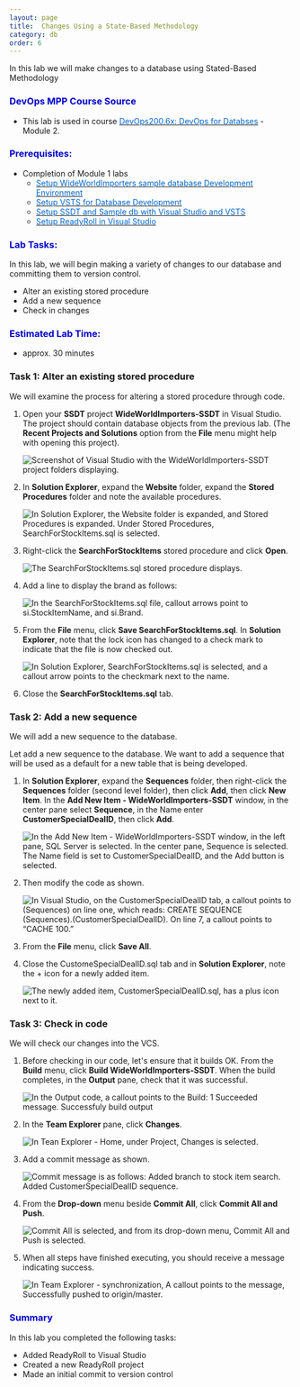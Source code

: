 ```yaml
---
layout: page
title:  Changes Using a State-Based Methodology
category: db
order: 6
---
```



In this lab we will make changes to a database using Stated-Based Methodology

<h3><span style="color: #0000CD;">DevOps MPP Course Source </span></h3>

- This lab is used in course <a href="https://www.edx.org/course/devops-databases-microsoft-devops200-6x-0" target="_blank"><span style="color: #0066cc;" color="#0066cc">DevOps200.6x: DevOps for Databses</span></a> - Module 2.


<h3><span style="color: #0000CD;">Prerequisites:</span></h3>

-  Completion of Module 1 labs
    - <a href="http://microsoft.github.io/PartsUnlimited/db/200.6x-Database-SetupWWIsampledb.html" target="_blank"><span style="color: #0066cc;" color="#0066cc">Setup WideWorldImporters sample database Development Environment </span></a>
    - <a href="http://microsoft.github.io/PartsUnlimited/db/200.6x-Database-SetupVSTS.html" target="_blank"><span style="color: #0066cc;" color="#0066cc">Setup VSTS for Database Development  </span></a>
    - <a href="http://microsoft.github.io/PartsUnlimited/db/200.6x-Database-SetupSSDTanddbwithVSandVSTS.html" target="_blank"><span style="color: #0066cc;" color="#0066cc">Setup SSDT and Sample db with Visual Studio and VSTS </span></a>
    - <a href="http://microsoft.github.io/PartsUnlimited/db/200.6x-Database-SetupReadyRollinVS.html" target="_blank"><span style="color: #0066cc;" color="#0066cc">Setup ReadyRoll in Visual Studio  </span></a>



<h3><span style="color: #0000CD;">Lab Tasks: </span></h3>

In this lab, we will begin making a variety of changes to our database and committing them to version control.

- Alter an existing stored procedure
- Add a new sequence
- Check in changes



<h3><span style="color: #0000CD;">Estimated Lab Time:</span></h3>

- approx. 30 minutes  




### Task 1: Alter an existing stored procedure

We will examine the process for altering a stored procedure through code.


1. Open your **SSDT** project **WideWorldImporters-SSDT** in Visual Studio. The project should contain database objects from the previous lab. (The **Recent Projects and Solutions** option from the **File** menu might help with opening this project).

    ![Screenshot of Visual Studio with the WideWorldImporters-SSDT project folders displaying.](../assets/statebasedchanges-jan2018\Lab2.1_Image1.jpg)

2. In **Solution Explorer**, expand the **Website** folder, expand the **Stored Procedures** folder and note the available procedures.

    ![In Solution Explorer, the Website folder is expanded, and Stored Procedures is expanded. Under Stored Procedures, SearchForStockItems.sql is selected.](../assets/statebasedchanges-jan2018\Lab2.1_Image2.jpg)

3. Right-click the  **SearchForStockItems** stored procedure and click **Open**.

    ![The SearchForStockItems.sql stored procedure displays.](../assets/statebasedchanges-jan2018\Lab2.1_Image3.jpg)

4. Add a line to display the brand as follows:

    ![In the SearchForStockItems.sql file, callout arrows point to si.StockItemName, and si.Brand.](../assets/statebasedchanges-jan2018\Lab2.1_Image4.jpg)

5. From the **File** menu, click **Save SearchForStockItems.sql**. In **Solution Explorer**, note that the lock icon has changed to a check mark to indicate that the file is now checked out.

    ![In Solution Explorer, SearchForStockItems.sql is selected, and a callout arrow points to the checkmark next to the name.](../assets/statebasedchanges-jan2018\ab2.1_Image5.jpg)

6. Close the **SearchForStockItems.sql** tab.


### Task 2: Add a new sequence

We will add a new sequence to the database.

Let add a new sequence to the database. We want to add a sequence that will be used as a default for a new table that is being developed.

1. In **Solution Explorer**, expand the **Sequences** folder, then right-click the **Sequences** folder (second level folder), then click **Add**, then click **New Item**. In the **Add New Item - WideWorldImporters-SSDT** window, in the center pane select **Sequence**, in the Name enter **CustomerSpecialDealID**, then click **Add**.

    ![In the Add New Item - WideWorldImporters-SSDT window, in the left pane, SQL Server is selected. In the center pane, Sequence is selected. The Name field is set to CustomerSpecialDealID, and the Add button is selected.](../assets/statebasedchanges-jan2018\Lab2.1_Image6.jpg)

2. Then modify the code as shown.

    ![In Visual Studio, on the CustomerSpecialDealID tab, a callout points to (Sequences) on line one, which reads: CREATE SEQUENCE (Sequences).(CustomerSpecialDealID). On line 7, a callout points to “CACHE 100.”](../assets/statebasedchanges-jan2018\Lab2.1_Image7.jpg)

3. From the **File** menu, click **Save All**.

4. Close the CustomeSpecialDealID.sql tab and in **Solution Explorer**, note the + icon for a newly added item. 

    ![The newly added item, CustomerSpecialDealID.sql, has a plus icon next to it.](../assets/statebasedchanges-jan2018\Lab2.1_Image8.jpg)


### Task 3: Check in code

We will check our changes into the VCS.

1. Before checking in our code, let's ensure that it builds OK. From the **Build** menu, click **Build WideWorldImporters-SSDT**. When the build completes, in the **Output** pane, check that it was successful.

    ![In the Output code, a callout points to the Build: 1 Succeeded message. Successfuly build output](../assets/statebasedchanges-jan2018\Lab2.1_Image9.jpg)

2. In the **Team Explorer** pane, click **Changes**.

    ![In Tean Explorer - Home, under Project, Changes is selected.](../assets/statebasedchanges-jan2018\Lab2.1_Image10.jpg)

3. Add a commit message as shown.

    ![Commit message is as follows: Added branch to stock item search. Added CustomerSpecialDealID sequence.](../assets/statebasedchanges-jan2018\Lab2.1_Image11.jpg)

4. From the **Drop-down** menu beside **Commit All**, click **Commit All and Push**.

    ![Commit All is selected, and from its drop-down menu, Commit All and Push is selected.](../assets/statebasedchanges-jan2018\Lab2.1_Image12.jpg)

5. When all steps have finished executing, you should receive a message indicating success.

    ![In Team Explorer - synchronization, A callout points to the message, Successfully pushed to origin/master.](../assets/statebasedchanges-jan2018\Lab2.1_Image14.jpg)


<h3><span style="color: #0000CD;"> Summary</span></h3>

In this lab you completed the following tasks:
- Added ReadyRoll to Visual Studio
- Created a new ReadyRoll project
- Made an initial commit to version control